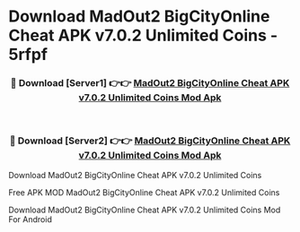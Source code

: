 # Download MadOut2 BigCityOnline Cheat APK v7.0.2 Unlimited Coins - 5rfpf



<div align="center">
<h3>🔴 Download [Server1] 👉👉 <a href="https://momento.my/?title=MadOut2_BigCityOnline_Cheat_APK_v7.0.2_Unlimited_Coins">MadOut2 BigCityOnline Cheat APK v7.0.2 Unlimited Coins Mod Apk</a></h3><br>

<h3>🔴 Download [Server2] 👉👉 <a href="https://momento.my/?title=MadOut2_BigCityOnline_Cheat_APK_v7.0.2_Unlimited_Coins">MadOut2 BigCityOnline Cheat APK v7.0.2 Unlimited Coins Mod Apk</a></h3>
</div>



Download MadOut2 BigCityOnline Cheat APK v7.0.2 Unlimited Coins 

Free APK MOD MadOut2 BigCityOnline Cheat APK v7.0.2 Unlimited Coins 

Download MadOut2 BigCityOnline Cheat APK v7.0.2 Unlimited Coins Mod For Android
